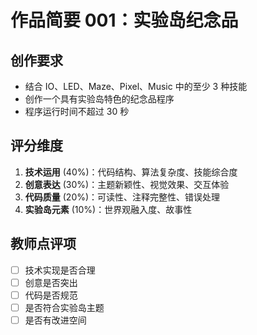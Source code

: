 # 作品简要 001：实验岛纪念品

## 创作要求

- 结合 IO、LED、Maze、Pixel、Music 中的至少 3 种技能
- 创作一个具有实验岛特色的纪念品程序
- 程序运行时间不超过 30 秒

## 评分维度

1. **技术运用** (40%)：代码结构、算法复杂度、技能综合度
2. **创意表达** (30%)：主题新颖性、视觉效果、交互体验
3. **代码质量** (20%)：可读性、注释完整性、错误处理
4. **实验岛元素** (10%)：世界观融入度、故事性

## 教师点评项

- [ ] 技术实现是否合理
- [ ] 创意是否突出
- [ ] 代码是否规范
- [ ] 是否符合实验岛主题
- [ ] 是否有改进空间
